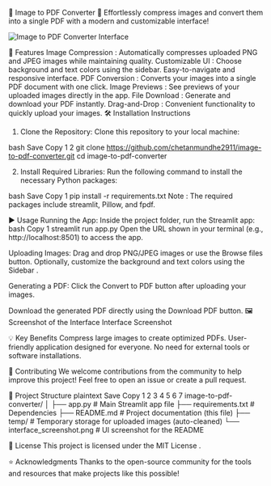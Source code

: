 
🌈 Image to PDF Converter 📄
Effortlessly compress images and convert them into a single PDF with a modern and customizable interface!

![Image to PDF Converter Interface](./images/interface_screenshot.png)

🚀 Features
Image Compression :
Automatically compresses uploaded PNG and JPEG images while maintaining quality.
Customizable UI :
Choose background and text colors using the sidebar.
Easy-to-navigate and responsive interface.
PDF Conversion :
Converts your images into a single PDF document with one click.
Image Previews :
See previews of your uploaded images directly in the app.
File Download :
Generate and download your PDF instantly.
Drag-and-Drop :
Convenient functionality to quickly upload your images.
🛠️ Installation Instructions
1. Clone the Repository:
Clone this repository to your local machine:

bash
Save
Copy
1
2
git clone https://github.com/chetanmundhe2911/image-to-pdf-converter.git
cd image-to-pdf-converter

2. Install Required Libraries:
Run the following command to install the necessary Python packages:

bash
Save
Copy
1
pip install -r requirements.txt
Note : The required packages include streamlit, Pillow, and fpdf. 

▶️ Usage
Running the App:
Inside the project folder, run the Streamlit app:
bash
Copy
1
streamlit run app.py
Open the URL shown in your terminal (e.g., http://localhost:8501) to access the app.

Uploading Images:
Drag and drop PNG/JPEG images or use the Browse files button.
Optionally, customize the background and text colors using the Sidebar .

Generating a PDF:
Click the Convert to PDF button after uploading your images.

Download the generated PDF directly using the Download PDF button.
🖼️ Screenshot of the Interface
Interface Screenshot

💡 Key Benefits
Compress large images to create optimized PDFs.
User-friendly application designed for everyone.
No need for external tools or software installations.

🙌 Contributing
We welcome contributions from the community to help improve this project! Feel free to open an issue or create a pull request.

📂 Project Structure
  plaintext
  Save
  Copy
  1
  2
  3
  4
  5
  6
  7
  image-to-pdf-converter/
  │
  ├── app.py                     # Main Streamlit app file
  ├── requirements.txt           # Dependencies
  ├── README.md                  # Project documentation (this file)
  ├── temp/                      # Temporary storage for uploaded images (auto-cleaned)
  └── interface_screenshot.png   # UI screenshot for the README

📄 License
This project is licensed under the MIT License .

⭐ Acknowledgments
Thanks to the open-source community for the tools and resources that make projects like this possible!
